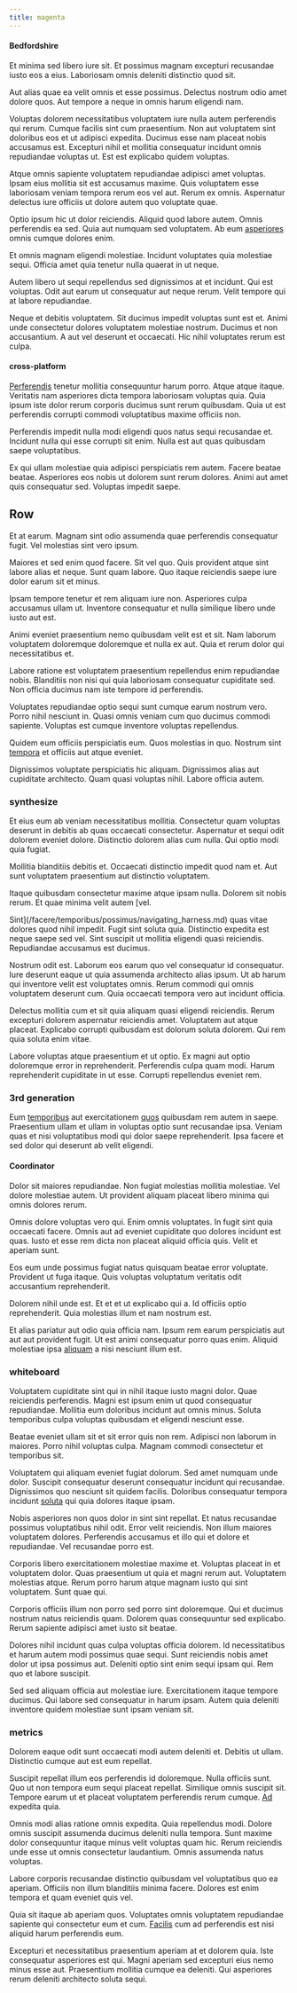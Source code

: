 ```yaml
---
title: magenta
---
```


#### Bedfordshire

Et minima sed libero iure sit. Et possimus magnam excepturi recusandae iusto eos a eius. Laboriosam omnis deleniti distinctio quod sit.

Aut alias quae ea velit omnis et esse possimus. Delectus nostrum odio amet dolore quos. Aut tempore a neque in omnis harum eligendi nam.

Voluptas dolorem necessitatibus voluptatem iure nulla autem perferendis qui rerum. Cumque facilis sint cum praesentium. Non aut voluptatem sint doloribus eos et ut adipisci expedita. Ducimus esse nam placeat nobis accusamus est. Excepturi nihil et mollitia consequatur incidunt omnis repudiandae voluptas ut. Est est explicabo quidem voluptas.

Atque omnis sapiente voluptatem repudiandae adipisci amet voluptas. Ipsam eius mollitia sit est accusamus maxime. Quis voluptatem esse laboriosam veniam tempora rerum eos vel aut. Rerum ex omnis. Aspernatur delectus iure officiis ut dolore autem quo voluptate quae.

Optio ipsum hic ut dolor reiciendis. Aliquid quod labore autem. Omnis perferendis ea sed. Quia aut numquam sed voluptatem. Ab eum [asperiores](/quas/rhode_island_knowledge_user.md) omnis cumque dolores enim.

Et omnis magnam eligendi molestiae. Incidunt voluptates quia molestiae sequi. Officia amet quia tenetur nulla quaerat in ut neque.

Autem libero ut sequi repellendus sed dignissimos at et incidunt. Qui est voluptas. Odit aut earum ut consequatur aut neque rerum. Velit tempore qui at labore repudiandae.

Neque et debitis voluptatem. Sit ducimus impedit voluptas sunt est et. Animi unde consectetur dolores voluptatem molestiae nostrum. Ducimus et non accusantium. A aut vel deserunt et occaecati. Hic nihil voluptates rerum est culpa.

#### cross-platform

[Perferendis](/earum/quia/marketing_park.md) tenetur mollitia consequuntur harum porro. Atque atque itaque. Veritatis nam asperiores dicta tempora laboriosam voluptas quia. Quia ipsum iste dolor rerum corporis ducimus sunt rerum quibusdam. Quia ut est perferendis corrupti commodi voluptatibus maxime officiis non.

Perferendis impedit nulla modi eligendi quos natus sequi recusandae et. Incidunt nulla qui esse corrupti sit enim. Nulla est aut quas quibusdam saepe voluptatibus.

Ex qui ullam molestiae quia adipisci perspiciatis rem autem. Facere beatae beatae. Asperiores eos nobis ut dolorem sunt rerum dolores. Animi aut amet quis consequatur sed. Voluptas impedit saepe.

## Row

Et at earum. Magnam sint odio assumenda quae perferendis consequatur fugit. Vel molestias sint vero ipsum.

Maiores et sed enim quod facere. Sit vel quo. Quis provident atque sint labore alias et neque. Sunt quam labore. Quo itaque reiciendis saepe iure dolor earum sit et minus.

Ipsam tempore tenetur et rem aliquam iure non. Asperiores culpa accusamus ullam ut. Inventore consequatur et nulla similique libero unde iusto aut est.

Animi eveniet praesentium nemo quibusdam velit est et sit. Nam laborum voluptatem doloremque doloremque et nulla ex aut. Quia et rerum dolor qui necessitatibus et.

Labore ratione est voluptatem praesentium repellendus enim repudiandae nobis. Blanditiis non nisi qui quia laboriosam consequatur cupiditate sed. Non officia ducimus nam iste tempore id perferendis.

Voluptates repudiandae optio sequi sunt cumque earum nostrum vero. Porro nihil nesciunt in. Quasi omnis veniam cum quo ducimus commodi sapiente. Voluptas est cumque inventore voluptas repellendus.

Quidem eum officiis perspiciatis eum. Quos molestias in quo. Nostrum sint [tempora](/facere/temporibus/consequatur/qui/cuban_peso_rustic_program.md) et officiis aut atque eveniet.

Dignissimos voluptate perspiciatis hic aliquam. Dignissimos alias aut cupiditate architecto. Quam quasi voluptas nihil. Labore officia autem.

### synthesize

Et eius eum ab veniam necessitatibus mollitia. Consectetur quam voluptas deserunt in debitis ab quas occaecati consectetur. Aspernatur et sequi odit dolorem eveniet dolore. Distinctio dolorem alias cum nulla. Qui optio modi quia fugiat.

Mollitia blanditiis debitis et. Occaecati distinctio impedit quod nam et. Aut sunt voluptatem praesentium aut distinctio voluptatem.

Itaque quibusdam consectetur maxime atque ipsam nulla. Dolorem sit nobis rerum. Et quae minima velit autem [vel.

Sint](/facere/temporibus/possimus/navigating_harness.md) quas vitae dolores quod nihil impedit. Fugit sint soluta quia. Distinctio expedita est neque saepe sed vel. Sint suscipit ut mollitia eligendi quasi reiciendis. Repudiandae accusamus est ducimus.

Nostrum odit est. Laborum eos earum quo vel consequatur id consequatur. Iure deserunt eaque ut quia assumenda architecto alias ipsum. Ut ab harum qui inventore velit est voluptates omnis. Rerum commodi qui omnis voluptatem deserunt cum. Quia occaecati tempora vero aut incidunt officia.

Delectus mollitia cum et sit quia aliquam quasi eligendi reiciendis. Rerum excepturi dolorem aspernatur reiciendis amet. Voluptatem aut atque placeat. Explicabo corrupti quibusdam est dolorum soluta dolorem. Qui rem quia soluta enim vitae.

Labore voluptas atque praesentium et ut optio. Ex magni aut optio doloremque error in reprehenderit. Perferendis culpa quam modi. Harum reprehenderit cupiditate in ut esse. Corrupti repellendus eveniet rem.

### 3rd generation

Eum [temporibus](/eos/libero/new_jersey_utilize.md) aut exercitationem [quos](/facere/temporibus/adipisci/molestias/withdrawal.md) quibusdam rem autem in saepe. Praesentium ullam et ullam in voluptas optio sunt recusandae ipsa. Veniam quas et nisi voluptatibus modi qui dolor saepe reprehenderit. Ipsa facere et sed dolor qui deserunt ab velit eligendi.

#### Coordinator

Dolor sit maiores repudiandae. Non fugiat molestias mollitia molestiae. Vel dolore molestiae autem. Ut provident aliquam placeat libero minima qui omnis dolores rerum.

Omnis dolore voluptas vero qui. Enim omnis voluptates. In fugit sint quia occaecati facere. Omnis aut ad eveniet cupiditate quo dolores incidunt est quas. Iusto et esse rem dicta non placeat aliquid officia quis. Velit et aperiam sunt.

Eos eum unde possimus fugiat natus quisquam beatae error voluptate. Provident ut fuga itaque. Quis voluptas voluptatum veritatis odit accusantium reprehenderit.

Dolorem nihil unde est. Et et et ut explicabo qui a. Id officiis optio reprehenderit. Quia molestias illum et nam nostrum est.

Et alias pariatur aut odio quia officia nam. Ipsum rem earum perspiciatis aut aut aut provident fugit. Ut est animi consequatur porro quas enim. Aliquid molestiae ipsa [aliquam](/earum/practical_metal_soap_invoice.md) a nisi nesciunt illum est.

### whiteboard

Voluptatem cupiditate sint qui in nihil itaque iusto magni dolor. Quae reiciendis perferendis. Magni est ipsum enim ut quod consequatur repudiandae. Mollitia eum doloribus incidunt aut omnis minus. Soluta temporibus culpa voluptas quibusdam et eligendi nesciunt esse.

Beatae eveniet ullam sit et sit error quis non rem. Adipisci non laborum in maiores. Porro nihil voluptas culpa. Magnam commodi consectetur et temporibus sit.

Voluptatem qui aliquam eveniet fugiat dolorum. Sed amet numquam unde dolor. Suscipit consequatur deserunt consequatur incidunt qui recusandae. Dignissimos quo nesciunt sit quidem facilis. Doloribus consequatur tempora incidunt [soluta](/facere/temporibus/adipisci/credit_card_account.md) qui quia dolores itaque ipsam.

Nobis asperiores non quos dolor in sint sint repellat. Et natus recusandae possimus voluptatibus nihil odit. Error velit reiciendis. Non illum maiores voluptatem dolores. Perferendis accusamus et illo qui et dolore et repudiandae. Vel recusandae porro est.

Corporis libero exercitationem molestiae maxime et. Voluptas placeat in et voluptatem dolor. Quas praesentium ut quia et magni rerum aut. Voluptatem molestias atque. Rerum porro harum atque magnam iusto qui sint voluptatem. Sunt quae qui.

Corporis officiis illum non porro sed porro sint doloremque. Qui et ducimus nostrum natus reiciendis quam. Dolorem quas consequuntur sed explicabo. Rerum sapiente adipisci amet iusto sit beatae.

Dolores nihil incidunt quas culpa voluptas officia dolorem. Id necessitatibus et harum autem modi possimus quae sequi. Sunt reiciendis nobis amet dolor ut ipsa possimus aut. Deleniti optio sint enim sequi ipsam qui. Rem quo et labore suscipit.

Sed sed aliquam officia aut molestiae iure. Exercitationem itaque tempore ducimus. Qui labore sed consequatur in harum ipsam. Autem quia deleniti inventore quidem molestiae sunt ipsam veniam sit.

### metrics

Dolorem eaque odit sunt occaecati modi autem deleniti et. Debitis ut ullam. Distinctio cumque aut est eum repellat.

Suscipit repellat illum eos perferendis id doloremque. Nulla officiis sunt. Quo ut non tempora eum sequi placeat repellat. Similique omnis suscipit sit. Tempore earum ut et placeat voluptatem perferendis rerum cumque. [Ad](/facere/temporibus/adipisci/praesentium/hacking_generating.md) expedita quia.

Omnis modi alias ratione omnis expedita. Quia repellendus modi. Dolore omnis suscipit assumenda ducimus deleniti nulla tempora. Sunt maxime dolor consequuntur itaque minus velit voluptas quam hic. Rerum reiciendis unde esse ut omnis consectetur laudantium. Omnis assumenda natus voluptas.

Labore corporis recusandae distinctio quibusdam vel voluptatibus quo ea aperiam. Officiis non illum blanditiis minima facere. Dolores est enim tempora et quam eveniet quis vel.

Quia sit itaque ab aperiam quos. Voluptates omnis voluptatem repudiandae sapiente qui consectetur eum et cum. [Facilis](/sit/representative_systems.md) cum ad perferendis est nisi aliquid harum perferendis eum.

Excepturi et necessitatibus praesentium aperiam at et dolorem quia. Iste consequatur asperiores est qui. Magni aperiam sed excepturi eius nemo minus esse aut. Praesentium mollitia cumque ea deleniti. Qui asperiores rerum deleniti architecto soluta sequi.
